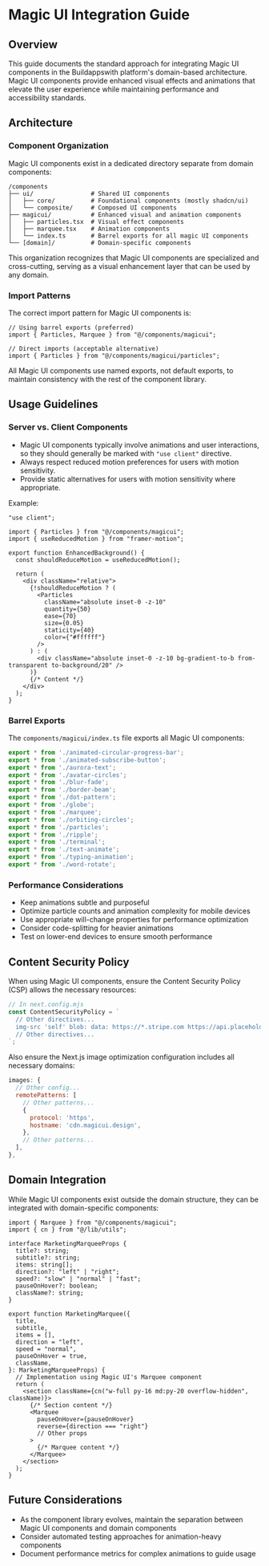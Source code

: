 # Magic UI Integration Guide

## Overview

This guide documents the standard approach for integrating Magic UI components in the Buildappswith platform's domain-based architecture. Magic UI components provide enhanced visual effects and animations that elevate the user experience while maintaining performance and accessibility standards.

## Architecture

### Component Organization

Magic UI components exist in a dedicated directory separate from domain components:

```
/components
├── ui/                # Shared UI components
│   ├── core/          # Foundational components (mostly shadcn/ui)
│   └── composite/     # Composed UI components
├── magicui/           # Enhanced visual and animation components
│   ├── particles.tsx  # Visual effect components
│   ├── marquee.tsx    # Animation components
│   └── index.ts       # Barrel exports for all magic UI components
└── [domain]/          # Domain-specific components
```

This organization recognizes that Magic UI components are specialized and cross-cutting, serving as a visual enhancement layer that can be used by any domain.

### Import Patterns

The correct import pattern for Magic UI components is:

```tsx
// Using barrel exports (preferred)
import { Particles, Marquee } from "@/components/magicui";

// Direct imports (acceptable alternative)
import { Particles } from "@/components/magicui/particles";
```

All Magic UI components use named exports, not default exports, to maintain consistency with the rest of the component library.

## Usage Guidelines

### Server vs. Client Components

- Magic UI components typically involve animations and user interactions, so they should generally be marked with `"use client"` directive.
- Always respect reduced motion preferences for users with motion sensitivity.
- Provide static alternatives for users with motion sensitivity where appropriate.

Example:

```tsx
"use client";

import { Particles } from "@/components/magicui";
import { useReducedMotion } from "framer-motion";

export function EnhancedBackground() {
  const shouldReduceMotion = useReducedMotion();
  
  return (
    <div className="relative">
      {!shouldReduceMotion ? (
        <Particles
          className="absolute inset-0 -z-10"
          quantity={50}
          ease={70}
          size={0.05}
          staticity={40}
          color={"#ffffff"}
        />
      ) : (
        <div className="absolute inset-0 -z-10 bg-gradient-to-b from-transparent to-background/20" />
      )}
      {/* Content */}
    </div>
  );
}
```

### Barrel Exports

The `components/magicui/index.ts` file exports all Magic UI components:

```typescript
export * from './animated-circular-progress-bar';
export * from './animated-subscribe-button';
export * from './aurora-text';
export * from './avatar-circles';
export * from './blur-fade';
export * from './border-beam';
export * from './dot-pattern';
export * from './globe';
export * from './marquee';
export * from './orbiting-circles';
export * from './particles';
export * from './ripple';
export * from './terminal';
export * from './text-animate';
export * from './typing-animation';
export * from './word-rotate';
```

### Performance Considerations

- Keep animations subtle and purposeful
- Optimize particle counts and animation complexity for mobile devices
- Use appropriate will-change properties for performance optimization
- Consider code-splitting for heavier animations
- Test on lower-end devices to ensure smooth performance

## Content Security Policy

When using Magic UI components, ensure the Content Security Policy (CSP) allows the necessary resources:

```javascript
// In next.config.mjs
const ContentSecurityPolicy = `
  // Other directives...
  img-src 'self' blob: data: https://*.stripe.com https://api.placeholder.org https://cdn.magicui.design https://randomuser.me https://placehold.co https://*.clerk.com https://img.clerk.com https://images.clerk.dev;
  // Other directives...
`;
```

Also ensure the Next.js image optimization configuration includes all necessary domains:

```javascript
images: {
  // Other config...
  remotePatterns: [
    // Other patterns...
    {
      protocol: 'https',
      hostname: 'cdn.magicui.design',
    },
    // Other patterns...
  ],
},
```

## Domain Integration

While Magic UI components exist outside the domain structure, they can be integrated with domain-specific components:

```tsx
import { Marquee } from "@/components/magicui";
import { cn } from "@/lib/utils";

interface MarketingMarqueeProps {
  title?: string;
  subtitle?: string;
  items: string[];
  direction?: "left" | "right";
  speed?: "slow" | "normal" | "fast";
  pauseOnHover?: boolean;
  className?: string;
}

export function MarketingMarquee({
  title,
  subtitle,
  items = [],
  direction = "left",
  speed = "normal",
  pauseOnHover = true,
  className,
}: MarketingMarqueeProps) {
  // Implementation using Magic UI's Marquee component
  return (
    <section className={cn("w-full py-16 md:py-20 overflow-hidden", className)}>
      {/* Section content */}
      <Marquee
        pauseOnHover={pauseOnHover}
        reverse={direction === "right"}
        // Other props
      >
        {/* Marquee content */}
      </Marquee>
    </section>
  );
}
```

## Future Considerations

- As the component library evolves, maintain the separation between Magic UI components and domain components
- Consider automated testing approaches for animation-heavy components
- Document performance metrics for complex animations to guide usage